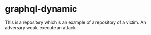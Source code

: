 # graphql-dynamic

This is a repository which is an example of a repository of a victim. An adversary would execute an attack.
